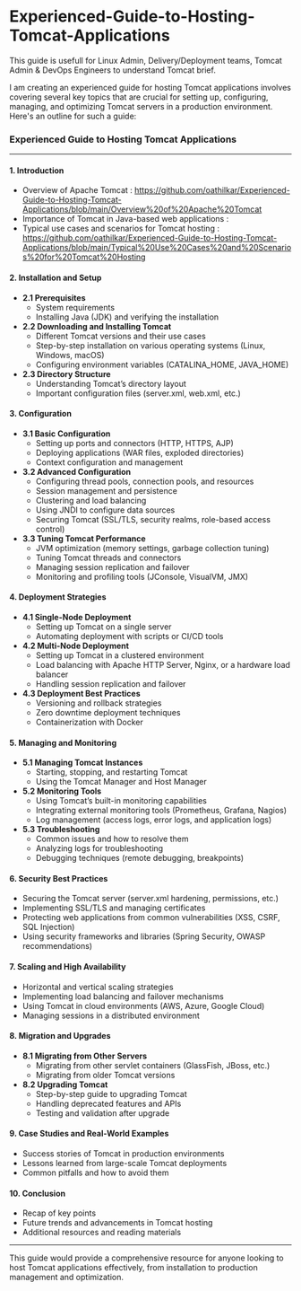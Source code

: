 # Experienced-Guide-to-Hosting-Tomcat-Applications
This guide is usefull for Linux Admin, Delivery/Deployment teams, Tomcat Admin & DevOps Engineers to understand Tomcat brief.


I am creating an experienced guide for hosting Tomcat applications involves covering several key topics that are crucial for setting up, configuring, managing, and optimizing Tomcat servers in a production environment. Here's an outline for such a guide:

### **Experienced Guide to Hosting Tomcat Applications**

---

#### **1. Introduction**
   - Overview of Apache Tomcat : https://github.com/oathilkar/Experienced-Guide-to-Hosting-Tomcat-Applications/blob/main/Overview%20of%20Apache%20Tomcat
   - Importance of Tomcat in Java-based web applications :
   - Typical use cases and scenarios for Tomcat hosting : https://github.com/oathilkar/Experienced-Guide-to-Hosting-Tomcat-Applications/blob/main/Typical%20Use%20Cases%20and%20Scenarios%20for%20Tomcat%20Hosting

#### **2. Installation and Setup**
   - **2.1 Prerequisites**
     - System requirements
     - Installing Java (JDK) and verifying the installation
   - **2.2 Downloading and Installing Tomcat**
     - Different Tomcat versions and their use cases
     - Step-by-step installation on various operating systems (Linux, Windows, macOS)
     - Configuring environment variables (CATALINA_HOME, JAVA_HOME)
   - **2.3 Directory Structure**
     - Understanding Tomcat’s directory layout
     - Important configuration files (server.xml, web.xml, etc.)

#### **3. Configuration**
   - **3.1 Basic Configuration**
     - Setting up ports and connectors (HTTP, HTTPS, AJP)
     - Deploying applications (WAR files, exploded directories)
     - Context configuration and management
   - **3.2 Advanced Configuration**
     - Configuring thread pools, connection pools, and resources
     - Session management and persistence
     - Clustering and load balancing
     - Using JNDI to configure data sources
     - Securing Tomcat (SSL/TLS, security realms, role-based access control)
   - **3.3 Tuning Tomcat Performance**
     - JVM optimization (memory settings, garbage collection tuning)
     - Tuning Tomcat threads and connectors
     - Managing session replication and failover
     - Monitoring and profiling tools (JConsole, VisualVM, JMX)

#### **4. Deployment Strategies**
   - **4.1 Single-Node Deployment**
     - Setting up Tomcat on a single server
     - Automating deployment with scripts or CI/CD tools
   - **4.2 Multi-Node Deployment**
     - Setting up Tomcat in a clustered environment
     - Load balancing with Apache HTTP Server, Nginx, or a hardware load balancer
     - Handling session replication and failover
   - **4.3 Deployment Best Practices**
     - Versioning and rollback strategies
     - Zero downtime deployment techniques
     - Containerization with Docker

#### **5. Managing and Monitoring**
   - **5.1 Managing Tomcat Instances**
     - Starting, stopping, and restarting Tomcat
     - Using the Tomcat Manager and Host Manager
   - **5.2 Monitoring Tools**
     - Using Tomcat’s built-in monitoring capabilities
     - Integrating external monitoring tools (Prometheus, Grafana, Nagios)
     - Log management (access logs, error logs, and application logs)
   - **5.3 Troubleshooting**
     - Common issues and how to resolve them
     - Analyzing logs for troubleshooting
     - Debugging techniques (remote debugging, breakpoints)

#### **6. Security Best Practices**
   - Securing the Tomcat server (server.xml hardening, permissions, etc.)
   - Implementing SSL/TLS and managing certificates
   - Protecting web applications from common vulnerabilities (XSS, CSRF, SQL Injection)
   - Using security frameworks and libraries (Spring Security, OWASP recommendations)

#### **7. Scaling and High Availability**
   - Horizontal and vertical scaling strategies
   - Implementing load balancing and failover mechanisms
   - Using Tomcat in cloud environments (AWS, Azure, Google Cloud)
   - Managing sessions in a distributed environment

#### **8. Migration and Upgrades**
   - **8.1 Migrating from Other Servers**
     - Migrating from other servlet containers (GlassFish, JBoss, etc.)
     - Migrating from older Tomcat versions
   - **8.2 Upgrading Tomcat**
     - Step-by-step guide to upgrading Tomcat
     - Handling deprecated features and APIs
     - Testing and validation after upgrade

#### **9. Case Studies and Real-World Examples**
   - Success stories of Tomcat in production environments
   - Lessons learned from large-scale Tomcat deployments
   - Common pitfalls and how to avoid them

#### **10. Conclusion**
   - Recap of key points
   - Future trends and advancements in Tomcat hosting
   - Additional resources and reading materials

---

This guide would provide a comprehensive resource for anyone looking to host Tomcat applications effectively, from installation to production management and optimization.

